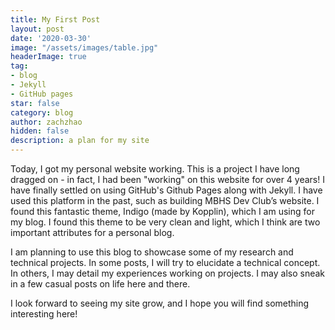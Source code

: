 ```yaml
---
title: My First Post
layout: post
date: '2020-03-30'
image: "/assets/images/table.jpg"
headerImage: true
tag:
- blog
- Jekyll
- GitHub pages
star: false
category: blog
author: zachzhao
hidden: false
description: a plan for my site
---
```


Today, I got my personal website working. This is a project I have long dragged on - in fact, I had been "working" on this website for over 4 years! I have finally settled on using GitHub's Github Pages along with Jekyll. I have used this platform in the past, such as building MBHS Dev Club’s website. I found this fantastic theme, Indigo (made by Kopplin), which I am using for my blog. I found this theme to be very clean and light, which I think are two important attributes for a personal blog.

I am planning to use this blog to showcase some of my research and technical projects. In some posts, I will try to elucidate a technical concept. In others, I may detail my experiences working on projects. I may also sneak in a few casual posts on life here and there.

I look forward to seeing my site grow, and I hope you will find something interesting here!
